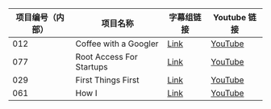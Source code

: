 






| 项目编号（内部） | 项目名称 | 字幕组链接 | Youtube 链接  |
| ---- | ---- | ---- | ---- |
|  012 | Coffee with a Googler  | [Link](http://pub.gfansub.com//Startup/012-Coffee-With-A-Googler/index.html) | [YouTube](https://www.youtube.com/playlist?list=PLOU2XLYxmsIJP13VD_Cg8qS5g2bKWTaYx) |
|  077 | Root Access For Startups   | [Link](http://pub.gfansub.com//Startup/077-Root-Access-For-Startups/index.html) | [YouTube](https://www.youtube.com/playlist?list=PLOU2XLYxmsILjw2c4ImxWXvi4vPrLCjYv) |
|  029 | First Things First   | [Link](http://pub.gfansub.com//Startup/029-First-Things-First/index.html) | [YouTube](https://www.youtube.com/playlist?list=PLOU2XLYxmsIK4Kyt5EY-iJY3c7YsSNC8i) |
|  061 | How I   | [Link](http://pub.gfansub.com//Startup/061-How-I/index.html) | [YouTube](https://www.youtube.com/playlist?list=PLOU2XLYxmsIIxexEszFQujHy38pG4pIk0) |